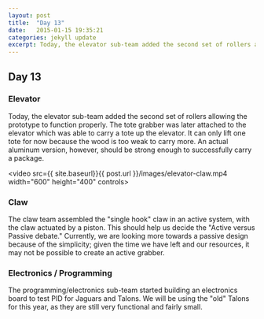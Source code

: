 ```yaml
---
layout: post
title:  "Day 13"
date:   2015-01-15 19:35:21
categories: jekyll update
excerpt: Today, the elevator sub-team added the second set of rollers allowing the prototype to function properly. The tote grabber was later attached to the elevator which was able to carry a tote up the elevator. It can only lift one tote for now because the wood is too weak to carry more. An actual aluminum version, however, should be strong enough to successfully carry a package.
---
```

## Day 13

### Elevator

Today, the elevator sub-team added the second set of rollers allowing the
prototype to function properly. The tote grabber was later attached to the
elevator which was able to carry a tote up the elevator. It can only lift one
tote for now because the wood is too weak to carry more. An actual aluminum
version, however, should be strong enough to successfully carry a package.

<video src={{ site.baseurl}}{{ post.url }}/images/elevator-claw.mp4 width="600" height="400" controls></video>

### Claw

The claw team assembled the "single hook" claw in an active system, with the
claw actuated by a piston. This should help us decide the "Active versus Passive
debate." Currently, we are looking more towards a passive design because of the
simplicity; given the time we have left and our resources, it may not be
possible to create an active grabber.

### Electronics / Programming

The programming/electronics sub-team started building an electronics board to
test PID for Jaguars and Talons. We will be using the "old" Talons for this
year, as they are still very functional and fairly small.


